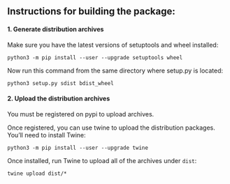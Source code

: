 ## Instructions for building the package:

#### 1. Generate distribution archives

Make sure you have the latest versions of setuptools and wheel installed:

`python3 -m pip install --user --upgrade setuptools wheel`

Now run this command from the same directory where setup.py is located:

`python3 setup.py sdist bdist_wheel`


#### 2. Upload the distribution archives

You must be registered on pypi to upload archives.

Once registered, you can use twine to upload the distribution packages. You’ll need to install Twine:

`python3 -m pip install --user --upgrade twine`

Once installed, run Twine to upload all of the archives under `dist`:

`twine upload dist/*`
